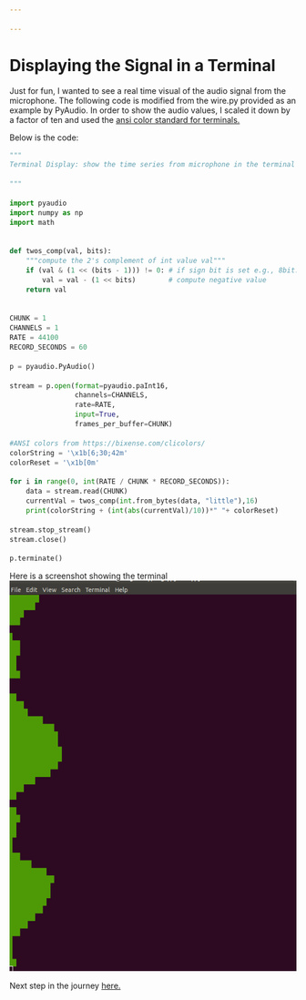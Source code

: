 ```yaml
---

---
```


Displaying the Signal in a Terminal
=====

Just for fun, I wanted to see a real time visual of the audio signal from the microphone. The following code is modified from the wire.py provided as an example by PyAudio. In order to show the audio values, I scaled it down by a factor of ten and used the [ansi color standard for terminals.](https://bixense.com/clicolors/)

Below is the code:
```python
"""
Terminal Display: show the time series from microphone in the terminal

"""

import pyaudio
import numpy as np
import math


def twos_comp(val, bits):
    """compute the 2's complement of int value val"""
    if (val & (1 << (bits - 1))) != 0: # if sign bit is set e.g., 8bit: 128-255
        val = val - (1 << bits)        # compute negative value
    return val


CHUNK = 1
CHANNELS = 1
RATE = 44100
RECORD_SECONDS = 60

p = pyaudio.PyAudio()

stream = p.open(format=pyaudio.paInt16,
                channels=CHANNELS,
                rate=RATE,
                input=True,
                frames_per_buffer=CHUNK)

#ANSI colors from https://bixense.com/clicolors/
colorString = '\x1b[6;30;42m'
colorReset = '\x1b[0m'

for i in range(0, int(RATE / CHUNK * RECORD_SECONDS)):
    data = stream.read(CHUNK)
    currentVal = twos_comp(int.from_bytes(data, "little"),16)
    print(colorString + (int(abs(currentVal)/10))*" "+ colorReset)

stream.stop_stream()
stream.close()

p.terminate()
```
Here is a screenshot showing the terminal
![Terminal Disp](https://raw.githubusercontent.com/TheArcMagician/music-analysis/master/the-journey/images/termdisp.png)


Next step in the journey [here.](freqdomain.md)
